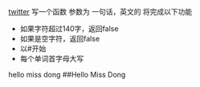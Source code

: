 [twitter]()
写一个函数 参数为 一句话，英文的 将完成以下功能
- 如果字符超过140字，返回false
- 如果是空字符，返回false
- 以#开始
- 每个单词首字母大写

hello miss dong
##Hello Miss Dong